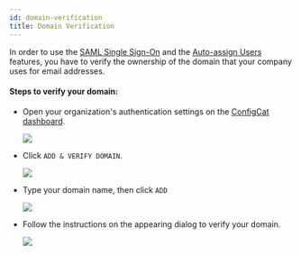 ```yaml
---
id: domain-verification
title: Domain Verification
---
```


In order to use the [SAML Single Sign-On](./saml/saml-overview) and the [Auto-assign Users](./auto-assign-users) features, you have to verify the ownership of the domain that your company uses for email addresses.

#### Steps to verify your domain:

- Open your organization's authentication settings on the <a href="https://app.configcat.com/organization/authentication" target="_blank">ConfigCat dashboard</a>.

  <img class="saml-tutorial-img" src="/docs/assets/saml/dashboard/authentication.png" />

- Click `ADD & VERIFY DOMAIN`.

  <img class="saml-tutorial-img" src="/docs/assets/saml/dashboard/add_domain.png" />

- Type your domain name, then click `ADD`

  <img class="saml-tutorial-img" src="/docs/assets/saml/dashboard/domain_name.png" />

- Follow the instructions on the appearing dialog to verify your domain.

  <img class="saml-tutorial-img" src="/docs/assets/saml/dashboard/verify_domain.png" />